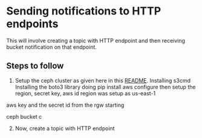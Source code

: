 
# Sending notifications to HTTP endpoints
This will involve creating a topic with HTTP endpoint and then receiving bucket notification on that endpoint.
## Steps to follow

 1. Setup the ceph cluster as given here in this [README](https://github.com/manas11/testing-bucket-notifications-in-ceph#setting-up-the-ceph-cluster).
Installing s3cmd
Installing the boto3 library
doing pip install
aws configure 
then setup the region, secret key, aws id
region was setup as us-east-1

aws key and the secret id from the rgw starting

ceph bucket c

 2. Now, create a topic with HTTP endpoint
